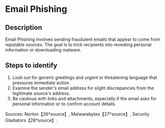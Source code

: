 
# Email Phishing

## Description

Email Phishing involves sending fraudulent emails that appear to come from reputable sources. The goal is to trick recipients into revealing personal information or downloading malware.

## Steps to identify

1. Look out for generic greetings and urgent or threatening language that pressures immediate action.
2. Examine the sender's email address for slight discrepancies from the legitimate source's address.
3. Be cautious with links and attachments, especially if the email asks for personal information or to confirm account details.

Sources: Norton【26†source】, Malwarebytes【27†source】, Security Gladiators【28†source】.
